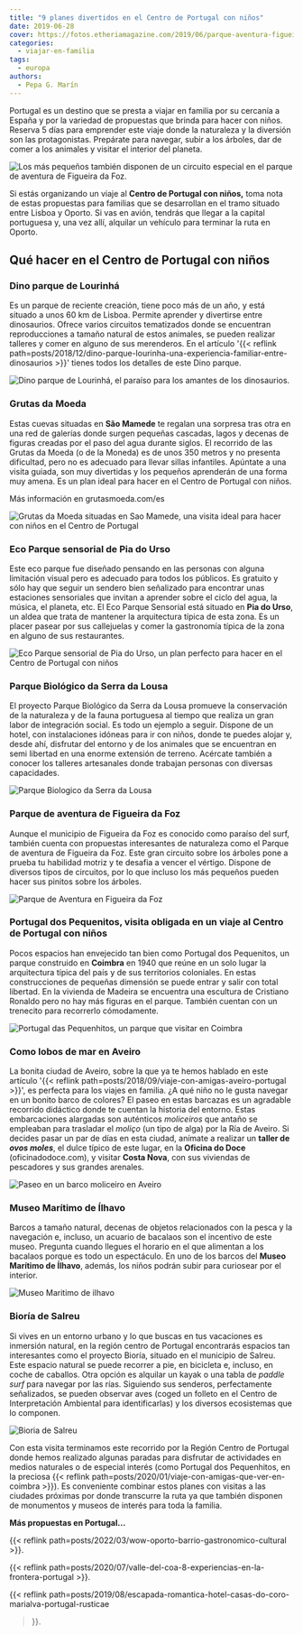 ```yaml
---
title: "9 planes divertidos en el Centro de Portugal con niños"
date: 2019-06-28
cover: https://fotos.etheriamagazine.com/2019/06/parque-aventura-figueira-da-foz-portugal.jpg
categories: 
  - viajar-en-familia
tags: 
  - europa
authors: 
  - Pepa G. Marín
---
```


Portugal es un destino que se presta a viajar en familia por su cercanía a España y por 
la variedad de propuestas que brinda para hacer con niños. Reserva 5 días para emprender 
este viaje donde la naturaleza y la diversión son las protagonistas. Prepárate para 
navegar, subir a los árboles, dar de comer a los animales y visitar el interior del 
planeta. 

![Los más pequeños también disponen de un circuito especial en el parque de aventura de Figueira da Foz.](https://fotos.etheriamagazine.com/2019/06/parque-aventura-figueira-foz.jpg "Los más pequeños también disponen de un circuito especial en el parque de aventura de Figueira da Foz. ©PG")

Si estás organizando un viaje al **Centro de Portugal con niños,** toma nota de estas 
propuestas para familias que se desarrollan en el tramo situado entre Lisboa y Oporto. 
Si vas en avión, tendrás que llegar a la capital portuguesa y, una vez allí, alquilar un 
vehículo para terminar la ruta en Oporto. 

## Qué hacer en el Centro de Portugal con niños

### Dino parque de Lourinhá

Es un parque de reciente creación, tiene poco más de un año, y está situado a unos 60 km 
de Lisboa. Permite aprender y divertirse entre dinosaurios. Ofrece varios circuitos 
tematizados donde se encuentran reproducciones a tamaño natural de estos animales, se 
pueden realizar talleres y comer en alguno de sus merenderos. En el artículo '{{< 
reflink 
path=posts/2018/12/dino-parque-lourinha-una-experiencia-familiar-entre-dinosaurios >}}' 
tienes todos los detalles de este Dino parque. 

![Dino parque de Lourinhá, el paraíso para los amantes de los dinosaurios.](https://fotos.etheriamagazine.com/2018/12/Dinoparque-lourinha-viajes-familias-5-e1561371638676.jpg "El paraíso para los amantes de los dinosaurios. ©PG")

### Grutas da Moeda

Estas cuevas situadas en **São Mamede** te regalan una sorpresa tras otra en una red de 
galerías donde surgen pequeñas cascadas, lagos y decenas de figuras creadas por el paso 
del agua durante siglos. El recorrido de las Grutas da Moeda (o de la Moneda) es de unos 
350 metros y no presenta dificultad, pero no es adecuado para llevar sillas infantiles. 
Apúntate a una visita guiada, son muy divertidas y los pequeños aprenderán de una forma 
muy amena. Es un plan ideal para hacer en el Centro de Portugal con niños. 

Más información en grutasmoeda.com/es 

![Grutas da Moeda situadas en Sao Mamede, una visita ideal para hacer con niños en el Centro de Portugal](https://fotos.etheriamagazine.com/2019/06/cuevas-moeda-portugal.jpg "Grutas da Moeda situadas en Sao Mamede. ©PG")

### Eco Parque sensorial de Pia do Urso

Este eco parque fue diseñado pensando en las personas con alguna limitación visual pero 
es adecuado para todos los públicos. Es gratuito y sólo hay que seguir un sendero bien 
señalizado para encontrar unas estaciones sensoriales que invitan a aprender sobre el 
ciclo del agua, la música, el planeta, etc. El Eco Parque Sensorial está situado en 
**Pia do Urso**, un aldea que trata de mantener la arquitectura típica de esta zona. Es 
un placer pasear por sus callejuelas y comer la gastronomía típica de la zona en alguno 
de sus restaurantes. 

![Eco Parque sensorial de Pia do Urso, un plan perfecto para hacer en el Centro de Portugal con niños](https://fotos.etheriamagazine.com/2019/06/Pia-do-Urso-Portugal.jpg "Eco Parque sensorial de Pia do Urso. ©PG")

### Parque Biológico da Serra da Lousa

El proyecto Parque Biológico da Serra da Lousa promueve la conservación de la naturaleza 
y de la fauna portuguesa al tiempo que realiza un gran labor de integración social. Es 
todo un ejemplo a seguir. Dispone de un hotel, con instalaciones idóneas para ir con 
niños, donde te puedes alojar y, desde ahí, disfrutar del entorno y de los animales que 
se encuentran en semi libertad en una enorme extensión de terreno. Acércate también a 
conocer los talleres artesanales donde trabajan personas con diversas capacidades. 

![Parque Biologico da Serra da Lousa](https://fotos.etheriamagazine.com/2019/06/parque-naturaleza-serra-da-lousa.jpg "Parque Biológico da Serra da Lousa. ©PG")

### Parque de aventura de Figueira da Foz

Aunque el municipio de Figueira da Foz es conocido como paraíso del surf, también cuenta 
con propuestas interesantes de naturaleza como el Parque de aventura de Figueira da Foz. 
Este gran circuito sobre los árboles pone a prueba tu habilidad motriz y te desafia a 
vencer el vértigo. Dispone de diversos tipos de circuitos, por lo que incluso los más 
pequeños pueden hacer sus pinitos sobre los árboles. 

![Parque de Aventura en Figueira da Foz](https://fotos.etheriamagazine.com/2019/06/Parque-Arboles-figueira-foz.jpg "Parque de Aventura de Figueira da Foz. ©PG")

### Portugal dos Pequenitos, visita obligada en un viaje al Centro de Portugal con niños

Pocos espacios han envejecido tan bien como Portugal dos Pequenitos, un parque 
construido en **Coimbra** en 1940 que reúne en un solo lugar la arquitectura típica del 
país y de sus territorios coloniales. En estas construcciones de pequeñas dimensión se 
puede entrar y salir con total libertad. En la vivienda de Madeira se encuentra una 
escultura de Cristiano Ronaldo pero no hay más figuras en el parque. También cuentan con 
un trenecito para recorrerlo cómodamente. 

![Portugal das Pequenhitos, un parque que visitar en Coimbra](https://fotos.etheriamagazine.com/2019/06/Portugal-dos-Pequenhitos.jpg "Portugal dos Pequenhitos, en Coimbra. ©PG")

### Como lobos de mar en Aveiro

La bonita ciudad de Aveiro, sobre la que ya te hemos hablado en este artículo '{{< 
reflink path=posts/2018/09/viaje-con-amigas-aveiro-portugal >}}', es perfecta para los 
viajes en familia. ¿A qué niño no le gusta navegar en un bonito barco de colores? El 
paseo en estas barcazas es un agradable recorrido didáctico donde te cuentan la historia 
del entorno. Estas embarcaciones alargadas son auténticos _moliceiros_ que antaño se 
empleaban para trasladar el _moliço_ (un tipo de alga) por la Ría de Aveiro. Si decides 
pasar un par de días en esta ciudad, anímate a realizar un **taller de _ovos moles_**, 
el dulce típico de este lugar, en la **Oficina do Doce** (oficinadodoce.com), y visitar 
**Costa Nova**, con sus viviendas de pescadores y sus grandes arenales. 

![Paseo en un barco moliceiro en Aveiro](https://fotos.etheriamagazine.com/2019/06/canales-aveiro-moliceiro.jpg "Paseo en moliceiro por los canales de Aveiro. ©PG")

### Museo Marítimo de Ílhavo

Barcos a tamaño natural, decenas de objetos relacionados con la pesca y la navegación e, 
incluso, un acuario de bacalaos son el incentivo de este museo. Pregunta cuando llegues 
el horario en el que alimentan a los bacalaos porque es todo un espectáculo. En uno de 
los barcos del **Museo Marítimo de Ílhavo**, además, los niños podrán subir para 
curiosear por el interior. 

![Museo Maritimo de ilhavo](https://fotos.etheriamagazine.com/2019/06/Museo-Maritimo-Ilhavo.jpg "Museo Marítimo de Ílhavo. ©PG")

### Bioría de Salreu

Si vives en un entorno urbano y lo que buscas en tus vacaciones es inmersión natural, en 
la región centro de Portugal encontrarás espacios tan interesantes como el proyecto 
Bioría, situado en el municipio de Salreu. Este espacio natural se puede recorrer a pie, 
en bicicleta e, incluso, en coche de caballos. Otra opción es alquilar un kayak o una 
tabla de _paddle surf_ para navegar por las rías. Siguiendo sus senderos, perfectamente 
señalizados, se pueden observar aves (coged un folleto en el Centro de Interpretación 
Ambiental para identificarlas) y los diversos ecosistemas que lo componen. 

![Bioria de Salreu](https://fotos.etheriamagazine.com/2019/06/Bioria-Salreu-Portugal.jpg "Bioría de Salreu. ©PG")

Con esta visita terminamos este recorrido por la Región Centro de Portugal donde hemos 
realizado algunas paradas para disfrutar de actividades en medios naturales o de 
especial interés (como Portugal dos Pequenhitos, en la preciosa {{< reflink 
path=posts/2020/01/viaje-con-amigas-que-ver-en-coimbra >}}). Es conveniente combinar 
estos planes con visitas a las ciudades próximas por donde transcurre la ruta ya que 
también disponen de monumentos y museos de interés para toda la familia. 

**Más propuestas en Portugal...** 

{{< reflink path=posts/2022/03/wow-oporto-barrio-gastronomico-cultural >}}. 

{{< reflink path=posts/2020/07/valle-del-coa-8-experiencias-en-la-frontera-portugal >}}. 

{{< reflink 
path=posts/2019/08/escapada-romantica-hotel-casas-do-coro-marialva-portugal-rusticae 
>}}.
